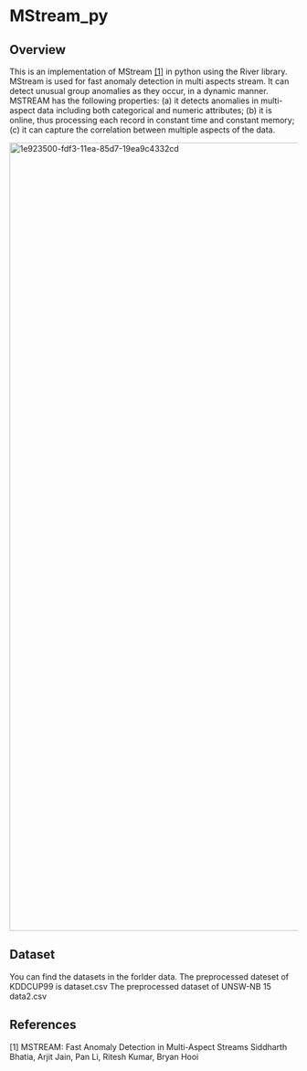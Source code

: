 # MStream_py

## Overview 
This is an implementation of MStream [[1]](#1) in python using the River library. 
MStream is used for fast anomaly detection in multi aspects stream. 
It can detect unusual group anomalies as they occur, in a dynamic manner. MSTREAM has the following properties: 
(a) it detects anomalies in multi-aspect data including both categorical and numeric attributes; 
(b) it is online, thus processing each record in constant time and constant memory; 
(c) it can capture the correlation between multiple aspects of the data.

<img width="1380" alt="1e923500-fdf3-11ea-85d7-19ea9c4332cd" src="https://user-images.githubusercontent.com/91777714/214274702-9dc09ba6-f009-4499-a750-686096814b4d.png">

## Dataset
You can find the datasets in the forlder data.
The preprocessed dateset of KDDCUP99 is dataset.csv
The preprocessed dataset of  UNSW-NB 15 data2.csv



## References
<a id="1">[1]</a> 
MSTREAM: Fast Anomaly Detection in Multi-Aspect Streams
Siddharth Bhatia, Arjit Jain, Pan Li, Ritesh Kumar, Bryan Hooi
